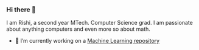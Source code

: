 ### Hi there 👋

I am Rishi, a second year MTech. Computer Science grad. I am passionate about anything computers and even more so about math. 
- 🌱 I’m currently working on a [Machine Learning repository](https://github.com/AceEviliano/Simply-Machine-Learning) 

<!--
**AceEviliano/AceEviliano** is a ✨ _special_ ✨ repository because its `README.md` (this file) appears on your GitHub profile.

Here are some ideas to get you started:


- 🌱 I’m currently learning ...
- 👯 I’m looking to collaborate on ...
- 🤔 I’m looking for help with ...
- 💬 Ask me about ...
- 📫 How to reach me: ...
- 😄 Pronouns: ...
- ⚡ Fun fact: ...
-->
